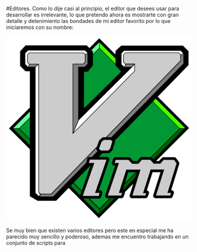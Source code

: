 #Editores.
Como lo dije casi al principio, el editor que desees usar para desarrollar es irrelevante, lo que pretendo ahora es mostrarte con gran detalle y detenimiento las bondades de mi editor favorito por lo que iniciaremos con su nombre:

![Vim](/Imagenes/Vimlogo.svg)

Se muy bien que existen varios editores pero este en especial me ha parecido muy sencillo y poderoso, ademas me encuentro trabajando en un conjunto de scripts para 